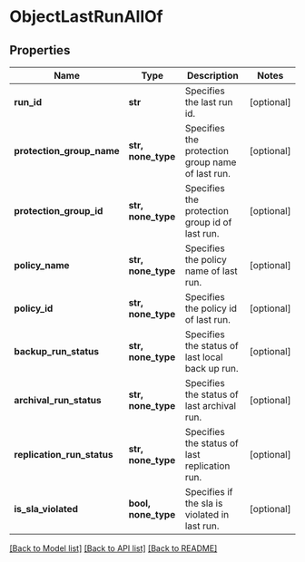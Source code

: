 # ObjectLastRunAllOf


## Properties
Name | Type | Description | Notes
------------ | ------------- | ------------- | -------------
**run_id** | **str** | Specifies the last run id. | [optional] 
**protection_group_name** | **str, none_type** | Specifies the protection group name of last run. | [optional] 
**protection_group_id** | **str, none_type** | Specifies the protection group id of last run. | [optional] 
**policy_name** | **str, none_type** | Specifies the policy name of last run. | [optional] 
**policy_id** | **str, none_type** | Specifies the policy id of last run. | [optional] 
**backup_run_status** | **str, none_type** | Specifies the status of last local back up run. | [optional] 
**archival_run_status** | **str, none_type** | Specifies the status of last archival run. | [optional] 
**replication_run_status** | **str, none_type** | Specifies the status of last replication run. | [optional] 
**is_sla_violated** | **bool, none_type** | Specifies if the sla is violated in last run. | [optional] 

[[Back to Model list]](../README.md#documentation-for-models) [[Back to API list]](../README.md#documentation-for-api-endpoints) [[Back to README]](../README.md)


